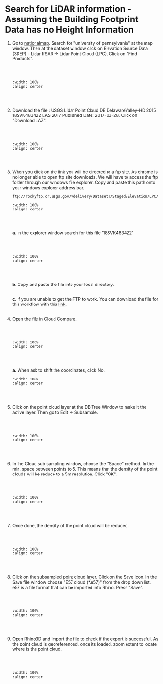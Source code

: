 # Search for LiDAR information - Assuming the Building Footprint Data has no Height Information

1. Go to <a href="https://viewer.nationalmap.gov/basic/" target="_blank">nationalmap</a>. Search for "university of pennsylvania" at the map window. Then at the dataset window click on Elevation Source Data (3DEP) - Lidar IfSAR -> Lidar Point Cloud (LPC). Click on "Find Products".

    <br/><br/>
    ```{image} ../../_static/020workflow19/img1.png
    :width: 100%
    :align: center
    ```
    <br/><br/>

2. Download the file : USGS Lidar Point Cloud DE DelawareValley-HD 2015 18SVK483422 LAS 2017
 Published Date:  2017-03-28. Click on "Download LAZ".

     <br/><br/>
     ```{image} ../../_static/020workflow19/img2.png
     :width: 100%
     :align: center
     ```
     <br/><br/>

3. When you click on the link you will be directed to a ftp site. As chrome is no longer able to open ftp site downloads. We will have to access the ftp folder through our windows file explorer. Copy and paste this path onto your windows explorer address bar.
    ```
    ftp://rockyftp.cr.usgs.gov/vdelivery/Datasets/Staged/Elevation/LPC/Projects/USGS_LPC_DE_DelawareValley_HD_2015_LAS_2017/laz/
    ```
    ```{image} ../../_static/020workflow19/img3a.png
    :width: 100%
    :align: center
    ```
    <br/><br/>

    **a.** In the explorer window search for this file '18SVK483422'

    <br/><br/>
    ```{image} ../../_static/020workflow19/img3b.png
    :width: 100%
    :align: center
    ```
    <br/><br/>

    **b.** Copy and paste the file into your local directory.
    <br/><br/>

    **c.** If you are unable to get the FTP to work. You can download the file for this workflow with this <a href="https://drive.google.com/file/d/1q6N8GHRpKfkh0C-b8StVtc8x2OvZDuL-/view?usp=sharing" target="_blank">link</a>.
    <br/><br/>

4. Open the file in Cloud Compare.

    <br/><br/>
    ```{image} ../../_static/020workflow19/img4.png
    :width: 100%
    :align: center
    ```
    <br/><br/>

    **a.** When ask to shift the coordinates, click No.
    ```{image} ../../_static/020workflow19/img4a.png
    :width: 100%
    :align: center
    ```
    <br/><br/>

5. Click on the point cloud layer at the DB Tree Window to make it the active layer. Then go to Edit -> Subsample.

    <br/><br/>
    ```{image} ../../_static/020workflow19/img5.png
    :width: 100%
    :align: center
    ```
    <br/><br/>

6. In the Cloud sub sampling window, choose the "Space" method. In the min. space between points to 5. This means that the density of the point clouds will be reduce to a 5m resolution. Click "OK".

    <br/><br/>
    ```{image} ../../_static/020workflow19/img6.png
    :width: 100%
    :align: center
    ```
    <br/><br/>

7. Once done, the density of the point cloud will be reduced.

    <br/><br/>
    ```{image} ../../_static/020workflow19/img7.png
    :width: 100%
    :align: center
    ```
    <br/><br/>

8. Click on the subsampled point cloud layer. Click on the Save icon. In the Save file window choose "E57 cloud (*.e57)" from the drop down list. e57 is a file format that can be imported into Rhino. Press "Save".

    <br/><br/>
    ```{image} ../../_static/020workflow19/img8.png
    :width: 100%
    :align: center
    ```
    <br/><br/>

9. Open Rhino3D and import the file to check if the export is successful. As the point cloud is georeferenced, once its loaded, zoom extent to locate where is the point cloud.

    <br/><br/>
    ```{image} ../../_static/020workflow19/img9.png
    :width: 100%
    :align: center
    ```
    <br/><br/>
